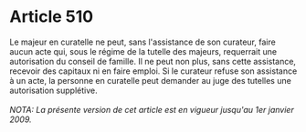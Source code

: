 # Article 510

Le majeur en curatelle ne peut, sans l'assistance de son curateur, faire aucun acte qui, sous le régime de la tutelle des majeurs, requerrait une autorisation du conseil de famille. Il ne peut non plus, sans cette assistance, recevoir des capitaux ni en faire emploi.   Si le curateur refuse son assistance à un acte, la personne en curatelle peut demander au juge des tutelles une autorisation supplétive.<br/><br/><i>NOTA:  La présente version de cet article est en vigueur jusqu'au 1er janvier 2009.</i>